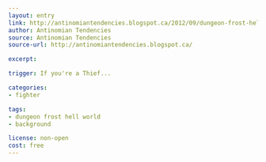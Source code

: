 ```yaml
---
layout: entry
link: http://antinomiantendencies.blogspot.ca/2012/09/dungeon-frost-hell-world-part.html
author: Antinomian Tendencies
source: Antinomian Tendencies
source-url: http://antinomiantendencies.blogspot.ca/

excerpt:

trigger: If you're a Thief...

categories:
- fighter

tags:
- dungeon frost hell world
- background

license: non-open
cost: free
---
```

